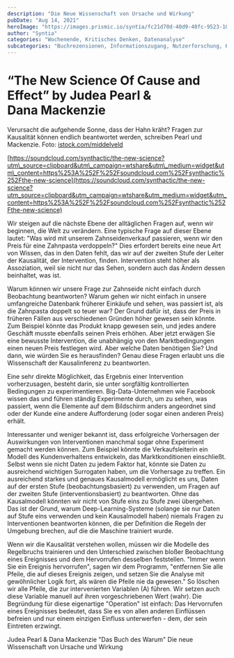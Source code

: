 ```yaml
---
description: "Die Neue Wissenschaft von Ursache und Wirkung"
pubDate: "Aug 14, 2021"
heroImage: "https://images.prismic.io/syntia/fc21d70d-40d9-40fc-9523-10c583cba547_361_855b_f1.jpeg?auto=compress,format"
author: "Syntia"
categories: "Wochenende, Kritisches Denken, Datenanalyse"
subcategories: "Buchrezensionen, Informationszugang, Nutzerforschung, Kausalität"
---
```


# **“The New Science Of Cause and Effect” by Judea Pearl & Dana Mackenzie**

Verursacht die aufgehende Sonne, dass der Hahn kräht? Fragen zur Kausalität können endlich beantwortet werden, schreiben Pearl und Mackenzie. Foto: [istock.com/middelveld](//istock.com/middelveld)

[https://soundcloud.com/synthactic/the-new-science?utm\_source=clipboard&utm\_campaign=wtshare&utm\_medium=widget&utm\_content=https%253A%252F%252Fsoundcloud.com%252Fsynthactic%252Fthe-new-science](https://soundcloud.com/synthactic/the-new-science?utm_source=clipboard&utm_campaign=wtshare&utm_medium=widget&utm_content=https%253A%252F%252Fsoundcloud.com%252Fsynthactic%252Fthe-new-science)

Wir steigen auf die nächste Ebene der alltäglichen Fragen auf, wenn wir beginnen, die Welt zu verändern. Eine typische Frage auf dieser Ebene lautet: "Was wird mit unserem Zahnseidenverkauf passieren, wenn wir den Preis für eine Zahnpasta verdoppeln?" Dies erfordert bereits eine neue Art von Wissen, das in den Daten fehlt, das wir auf der zweiten Stufe der Leiter der Kausalität, der Intervention, finden. Intervention steht höher als Assoziation, weil sie nicht nur das Sehen, sondern auch das Ändern dessen beinhaltet, was ist.

Warum können wir unsere Frage zur Zahnseide nicht einfach durch Beobachtung beantworten? Warum gehen wir nicht einfach in unsere umfangreiche Datenbank früherer Einkäufe und sehen, was passiert ist, als die Zahnpasta doppelt so teuer war? Der Grund dafür ist, dass der Preis in früheren Fällen aus verschiedenen Gründen höher gewesen sein könnte. Zum Beispiel könnte das Produkt knapp gewesen sein, und jedes andere Geschäft musste ebenfalls seinen Preis erhöhen. Aber jetzt erwägen Sie eine bewusste Intervention, die unabhängig von den Marktbedingungen einen neuen Preis festlegen wird. Aber welche Daten benötigen Sie? Und dann, wie würden Sie es herausfinden? Genau diese Fragen erlaubt uns die Wissenschaft der Kausalinferenz zu beantworten.

Eine sehr direkte Möglichkeit, das Ergebnis einer Intervention vorherzusagen, besteht darin, sie unter sorgfältig kontrollierten Bedingungen zu experimentieren. Big-Data-Unternehmen wie Facebook wissen das und führen ständig Experimente durch, um zu sehen, was passiert, wenn die Elemente auf dem Bildschirm anders angeordnet sind oder der Kunde eine andere Aufforderung (oder sogar einen anderen Preis) erhält.

Interessanter und weniger bekannt ist, dass erfolgreiche Vorhersagen der Auswirkungen von Interventionen manchmal sogar ohne Experiment gemacht werden können. Zum Beispiel könnte die Verkaufsleiterin ein Modell des Kundenverhaltens entwickeln, das Marktkonditionen einschließt. Selbst wenn sie nicht Daten zu jedem Faktor hat, könnte sie Daten zu ausreichend wichtigen Surrogaten haben, um die Vorhersage zu treffen. Ein ausreichend starkes und genaues Kausalmodell ermöglicht es uns, Daten auf der ersten Stufe (beobachtungsbasiert) zu verwenden, um Fragen auf der zweiten Stufe (interventionsbasiert) zu beantworten. Ohne das Kausalmodell könnten wir nicht von Stufe eins zu Stufe zwei übergehen. Das ist der Grund, warum Deep-Learning-Systeme (solange sie nur Daten auf Stufe eins verwenden und kein Kausalmodell haben) niemals Fragen zu Interventionen beantworten können, die per Definition die Regeln der Umgebung brechen, auf die die Maschine trainiert wurde.

Wenn wir die Kausalität verstehen wollen, müssen wir die Modelle des Regelbruchs trainieren und den Unterschied zwischen bloßer Beobachtung eines Ereignisses und dem Hervorrufen desselben feststellen. "Immer wenn Sie ein Ereignis hervorrufen", sagen wir dem Programm, "entfernen Sie alle Pfeile, die auf dieses Ereignis zeigen, und setzen Sie die Analyse mit gewöhnlicher Logik fort, als wären die Pfeile nie da gewesen." So löschen wir alle Pfeile, die zur intervenierten Variablen (A) führen. Wir setzen auch diese Variable manuell auf ihren vorgeschriebenen Wert (wahr). Die Begründung für diese eigenartige "Operation" ist einfach: Das Hervorrufen eines Ereignisses bedeutet, dass Sie es von allen anderen Einflüssen befreien und nur einem einzigen Einfluss unterwerfen - dem, der sein Eintreten erzwingt.

Judea Pearl & Dana Mackenzie "Das Buch des Warum" Die neue Wissenschaft von Ursache und Wirkung